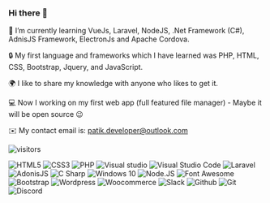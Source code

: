 ### Hi there 👋

 🌱 I’m currently learning VueJs, Laravel, NodeJS, .Net Framework (C#), AdnisJS Framework, ElectronJs and Apache Cordova.
 
 🔒 My first language and frameworks which I have learned was PHP, HTML, CSS, Bootstrap, Jquery, and JavaScript.
 
 🌍 I like to share my knowledge with anyone who likes to get it.
 
 💻 Now I working on my first web app (full featured file manager) - Maybe it will be open source 😉
 
 ✉️ My contact email is: [patik.developer@outlook.com](mailto:patik.developer@outlook.com)
 
   ![visitors](https://visitor-badge.glitch.me/badge?page_id=patik123.patik123)
   
   

   
   ![HTML5](https://img.shields.io/badge/-HTML-E34F26?style=flat-square&logo=html5&logoColor=white)
   ![CSS3](https://img.shields.io/badge/-CSS3-1572B6?style=flat-square&logo=css3&logoColor=white)
   ![PHP](https://img.shields.io/badge/-PHP-777BB4?style=flat-square&logo=php&logoColor=white)
   ![Visual studio](https://img.shields.io/badge/-Visual%20Studio-5C2D91?style=flat-square&logo=visual-studio&logoColor=white)
   ![Visual Studio Code](https://img.shields.io/badge/-Visual%20Studio%20Code-007ACC?style=flat-square&logo=visual-studio-code&logoColor=white)
   ![Laravel](https://img.shields.io/badge/-Laravel-FF2D20?style=flat-square&logo=laravel&logoColor=white)
   ![AdonisJS](https://img.shields.io/badge/-AdonisJS-220052?style=flat-square&logo=adonisjs&logoColor=white)
   ![C Sharp](https://img.shields.io/badge/-C%20Sharp-239120?style=flat-square&logo=c-sharp&logoColor=white)
   ![Windows 10](https://img.shields.io/badge/-Windows%2010-0078D6?style=flat-square&logo=windows&logoColor=white)
   ![Node.JS](https://img.shields.io/badge/-Node.JS-339933?style=flat-square&logo=node.js&logoColor=white)
   ![Font Awesome](https://img.shields.io/badge/-Font%20Awesome-339AF0?style=flat-square&logo=font-awesome&logoColor=white)
   ![Bootstrap](https://img.shields.io/badge/-Bootstrap-7952B3?style=flat-square&logo=bootstrap&logoColor=white)
   ![Wordpress](https://img.shields.io/badge/-Wordpress-21759B?style=flat-square&logo=wordpress&logoColor=white)
   ![Woocommerce](https://img.shields.io/badge/-Woocommerce-96588A?style=flat-square&logo=woo&logoColor=white)
   ![Slack](https://img.shields.io/badge/-Slack-4A154B?style=flat-square&logo=slack&logoColor=white)
   ![Github](https://img.shields.io/badge/-Github-181717?style=flat-square&logo=github&logoColor=white)
   ![Git](https://img.shields.io/badge/-Git-F05032?style=flat-square&logo=git&logoColor=white)
   ![Discord](https://img.shields.io/badge/-Discord-7289DA?style=flat-square&logo=discord&logoColor=white)
   
   
   
   
   
   
   
   
   
